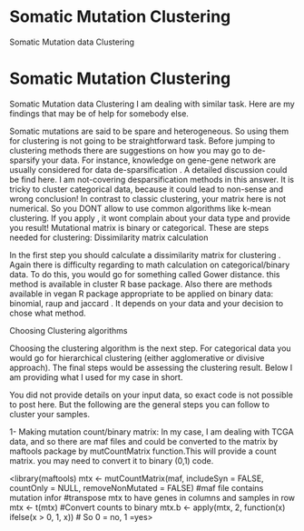 # Somatic Mutation Clustering
Somatic Mutation data Clustering
# Somatic Mutation Clustering
Somatic Mutation data Clustering
I am dealing with similar task. Here are my findings that may be of help for somebody else.

Somatic mutations are said to be spare and heterogeneous. So using them for clustering is not going to be straightforward task. Before jumping to clustering methods there are suggestions on how you may go to de-sparsify your data. For instance, knowledge on gene-gene network are usually considered for data de-sparsification . A detailed discussion could be find here. I am not-covering desparsification methods in this answer.
It is tricky to cluster categorical data, because it could lead to non-sense and wrong conclusion!
In contrast to classic clustering, your matrix here is not numerical. So you DONT allow to use common algorithms like k-mean clustering. If you apply , it wont complain about your data type and provide you result!
    Mutational matrix is binary or categorical. These are steps needed for clustering: 
Dissimilarity matrix calculation

In the first step you should calculate a dissimilarity matrix for clustering . Again there is difficulty regarding to math calculation on categorical/binary data. To do this, you would go for something called Gower distance. this method is available in cluster R base package. Also there are methods available in vegan R package appropriate to be applied on binary data: binomial, raup and jaccard . It depends on your data and your decision to chose what method. 

Choosing Clustering algorithms

Choosing the clustering algorithm is the next step. For categorical data you would go for hierarchical clustering (either agglomerative or divisive approach). The final steps would be assessing the clustering result. Below I am providing what I used for my case in short.

You did not provide details on your input data, so exact code is not possible to post here. But the following are the general steps you can follow to cluster your samples.

1- Making mutation count/binary matrix: In my case, I am dealing with TCGA data, and so there are maf files and could be converted to the matrix by maftools package by mutCountMatrix function.This will provide a count matrix. you may need to convert it to binary (0,1) code. 

<library(maftools)
mtx <- mutCountMatrix(maf, includeSyn = FALSE, countOnly = NULL, removeNonMutated = FALSE) #maf file contains mutation infor
#transpose mtx to have genes in columns and samples in row
mtx <- t(mtx)
#Convert counts to binary
mtx.b <- apply(mtx, 2, function(x) ifelse(x > 0, 1, x)) # So 0 = no, 1 =yes>
